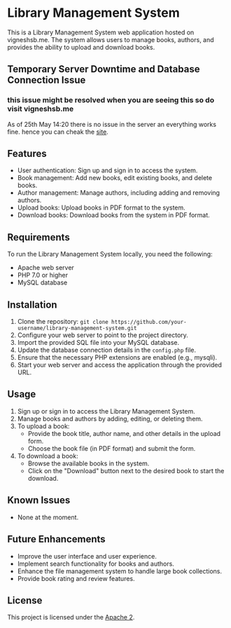 # Library Management System

This is a Library Management System web application hosted on vigneshsb.me. The system allows users to manage books, authors, and provides the ability to upload and download books.
## Temporary Server Downtime and Database Connection Issue
### this issue might be resolved when you are seeing this so do visit vigneshsb.me
As of 25th May 14:20 there is no issue in the server an everything works fine. hence you can cheak the [site](https://vigneshsb.me/).

## Features

- User authentication: Sign up and sign in to access the system.
- Book management: Add new books, edit existing books, and delete books.
- Author management: Manage authors, including adding and removing authors.
- Upload books: Upload books in PDF format to the system.
- Download books: Download books from the system in PDF format.

## Requirements

To run the Library Management System locally, you need the following:

- Apache web server
- PHP 7.0 or higher
- MySQL database

## Installation

1. Clone the repository: `git clone https://github.com/your-username/library-management-system.git`
2. Configure your web server to point to the project directory.
3. Import the provided SQL file into your MySQL database.
4. Update the database connection details in the `config.php` file.
5. Ensure that the necessary PHP extensions are enabled (e.g., mysqli).
6. Start your web server and access the application through the provided URL.

## Usage

1. Sign up or sign in to access the Library Management System.
2. Manage books and authors by adding, editing, or deleting them.
3. To upload a book:
   - Provide the book title, author name, and other details in the upload form.
   - Choose the book file (in PDF format) and submit the form.
4. To download a book:
   - Browse the available books in the system.
   - Click on the "Download" button next to the desired book to start the download.

## Known Issues

- None at the moment.

## Future Enhancements

- Improve the user interface and user experience.
- Implement search functionality for books and authors.
- Enhance the file management system to handle large book collections.
- Provide book rating and review features.

## License

This project is licensed under the [Apache 2](LICENSE).
